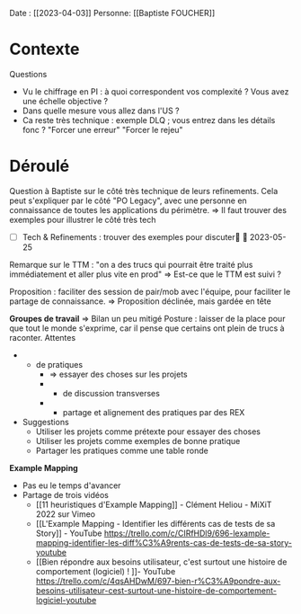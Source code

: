Date : [[2023-04-03]]
Personne:  [[Baptiste FOUCHER]]

# Contexte

Questions 
- Vu le chiffrage en PI : à quoi correspondent vos complexité ? Vous avez une échelle objective ?
- Dans quelle mesure vous allez dans l'US ?
- Ca reste très technique : exemple DLQ ; vous entrez dans les détails fonc ? "Forcer une erreur" "Forcer le rejeu"


# Déroulé
Question à Baptiste sur le côté très technique de leurs refinements.
Cela peut s'expliquer par le côté "PO Legacy", avec une personne en connaissance de toutes les applications du périmètre.
=> Il faut trouver des exemples pour illustrer le côté très tech
- [ ] Tech & Refinements : trouver des exemples pour discuter🔼 📅 2023-05-25

Remarque sur le TTM : "on a des trucs qui pourrait être traité plus immédiatement et aller plus vite en prod"
=> Est-ce que le TTM est suivi ?

Proposition : faciliter des session de pair/mob avec l'équipe, pour faciliter le partage de connaissance.
=> Proposition déclinée, mais gardée en tête

**Groupes de travail**
=> Bilan un peu mitigé
Posture : laisser de la place pour que tout le monde s'exprime, car il pense que certains ont plein de trucs à raconter.
Attentes 
- + de pratiques 
	- => essayer des choses sur les projets
	- - de discussion transverses
	- + partage et alignement des pratiques par des REX
- Suggestions
	- Utiliser les projets comme prétexte pour essayer des choses
	- Utiliser les projets comme exemples de bonne pratique
	- Partager les pratiques comme une table ronde

**Example Mapping**
- Pas eu le temps d'avancer
- Partage de trois vidéos
	- [[11 heuristiques d'Example Mapping]] - Clément Heliou - MiXiT 2022 sur Vimeo
	- [[L'Example Mapping - Identifier les différents cas de tests de sa Story]] - YouTube
	https://trello.com/c/CIRfHDl9/696-lexample-mapping-identifier-les-diff%C3%A9rents-cas-de-tests-de-sa-story-youtube
	- [[Bien répondre aux besoins utilisateur, c'est surtout une histoire de comportement (logiciel) ! ]]- YouTube
	https://trello.com/c/4qsAHDwM/697-bien-r%C3%A9pondre-aux-besoins-utilisateur-cest-surtout-une-histoire-de-comportement-logiciel-youtube